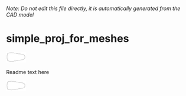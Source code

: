 ###### Note: Do not edit this file directly, it is automatically generated from the CAD model

# simple_proj_for_meshes

![](/project.svg)



 Readme text here 

![readme](/readme1719763153900.svg)





